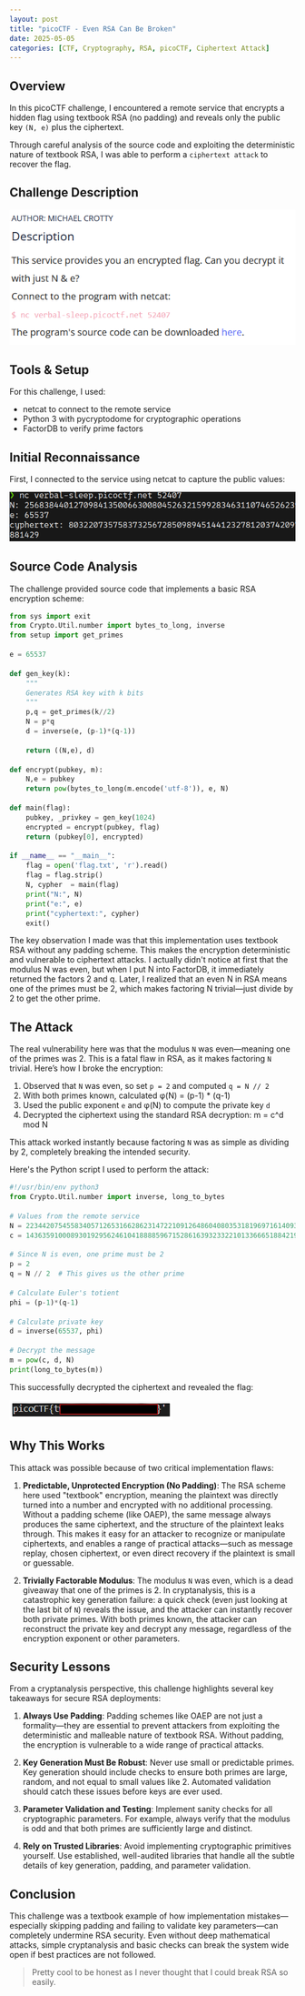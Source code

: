```yaml
---
layout: post
title: "picoCTF - Even RSA Can Be Broken"
date: 2025-05-05
categories: [CTF, Cryptography, RSA, picoCTF, Ciphertext Attack]
---
```


## Overview

In this picoCTF challenge, I encountered a remote service that encrypts a hidden flag using textbook RSA (no padding) and reveals only the public key `(N, e)` plus the ciphertext. 

Through careful analysis of the source code and exploiting the deterministic nature of textbook RSA, I was able to perform a `ciphertext attack` to recover the flag.

## Challenge Description

![RSA Challenge](/assets/img/picoctf/even-rsa-can-be-broken/img1.png)

## Tools & Setup

For this challenge, I used:
- netcat to connect to the remote service
- Python 3 with pycryptodome for cryptographic operations
- FactorDB to verify prime factors

## Initial Reconnaissance

First, I connected to the service using netcat to capture the public values:

![nc listen](/assets/img/picoctf/even-rsa-can-be-broken/img2.png)

## Source Code Analysis

The challenge provided source code that implements a basic RSA encryption scheme:

```python
from sys import exit
from Crypto.Util.number import bytes_to_long, inverse
from setup import get_primes

e = 65537

def gen_key(k):
    """
    Generates RSA key with k bits
    """
    p,q = get_primes(k//2)
    N = p*q
    d = inverse(e, (p-1)*(q-1))

    return ((N,e), d)

def encrypt(pubkey, m):
    N,e = pubkey
    return pow(bytes_to_long(m.encode('utf-8')), e, N)

def main(flag):
    pubkey, _privkey = gen_key(1024)
    encrypted = encrypt(pubkey, flag) 
    return (pubkey[0], encrypted)

if __name__ == "__main__":
    flag = open('flag.txt', 'r').read()
    flag = flag.strip()
    N, cypher  = main(flag)
    print("N:", N)
    print("e:", e)
    print("cyphertext:", cypher)
    exit()
```

The key observation I made was that this implementation uses textbook RSA without any padding scheme. This makes the encryption deterministic and vulnerable to ciphertext attacks. I actually didn't notice at first that the modulus N was even, but when I put N into FactorDB, it immediately returned the factors 2 and q. Later, I realized that an even N in RSA means one of the primes must be 2, which makes factoring N trivial—just divide by 2 to get the other prime.

## The Attack

The real vulnerability here was that the modulus `N` was even—meaning one of the primes was 2. This is a fatal flaw in RSA, as it makes factoring `N` trivial. Here’s how I broke the encryption:

1. Observed that `N` was even, so set `p = 2` and computed `q = N // 2`
2. With both primes known, calculated φ(N) = (p-1) * (q-1)
3. Used the public exponent `e` and φ(N) to compute the private key `d`
4. Decrypted the ciphertext using the standard RSA decryption: m = c^d mod N

This attack worked instantly because factoring `N` was as simple as dividing by 2, completely breaking the intended security.

Here's the Python script I used to perform the attack:

```python
#!/usr/bin/env python3
from Crypto.Util.number import inverse, long_to_bytes

# Values from the remote service
N = 22344207545583405712653166286231472210912648604080353181969716140938098336778336723249610416254181582997706542057541677810634012494750541530932822038710522
c = 14363591000893019295624610418888596715286163932332210133666518842194824822442911666076813690666690327959655166237954132696091848568522141348712493081165335

# Since N is even, one prime must be 2
p = 2
q = N // 2  # This gives us the other prime

# Calculate Euler's totient
phi = (p-1)*(q-1)

# Calculate private key
d = inverse(65537, phi)

# Decrypt the message
m = pow(c, d, N)
print(long_to_bytes(m))
```
This successfully decrypted the ciphertext and revealed the flag: 

![Decryption Output](/assets/img/picoctf/even-rsa-can-be-broken/img3.png)

## Why This Works

This attack was possible because of two critical implementation flaws:

1. **Predictable, Unprotected Encryption (No Padding)**: The RSA scheme here used "textbook" encryption, meaning the plaintext was directly turned into a number and encrypted with no additional processing. Without a padding scheme (like OAEP), the same message always produces the same ciphertext, and the structure of the plaintext leaks through. This makes it easy for an attacker to recognize or manipulate ciphertexts, and enables a range of practical attacks—such as message replay, chosen ciphertext, or even direct recovery if the plaintext is small or guessable.

2. **Trivially Factorable Modulus**: The modulus `N` was even, which is a dead giveaway that one of the primes is 2. In cryptanalysis, this is a catastrophic key generation failure: a quick check (even just looking at the last bit of `N`) reveals the issue, and the attacker can instantly recover both private primes. With both primes known, the attacker can reconstruct the private key and decrypt any message, regardless of the encryption exponent or other parameters.

## Security Lessons

From a cryptanalysis perspective, this challenge highlights several key takeaways for secure RSA deployments:

1. **Always Use Padding**: Padding schemes like OAEP are not just a formality—they are essential to prevent attackers from exploiting the deterministic and malleable nature of textbook RSA. Without padding, the encryption is vulnerable to a wide range of practical attacks.

2. **Key Generation Must Be Robust**: Never use small or predictable primes. Key generation should include checks to ensure both primes are large, random, and not equal to small values like 2. Automated validation should catch these issues before keys are ever used.

3. **Parameter Validation and Testing**: Implement sanity checks for all cryptographic parameters. For example, always verify that the modulus is odd and that both primes are sufficiently large and distinct.

4. **Rely on Trusted Libraries**: Avoid implementing cryptographic primitives yourself. Use established, well-audited libraries that handle all the subtle details of key generation, padding, and parameter validation.

## Conclusion

This challenge was a textbook example of how implementation mistakes—especially skipping padding and failing to validate key parameters—can completely undermine RSA security. Even without deep mathematical attacks, simple cryptanalysis and basic checks can break the system wide open if best practices are not followed. 

> Pretty cool to be honest as I never thought that I could break RSA so easily.